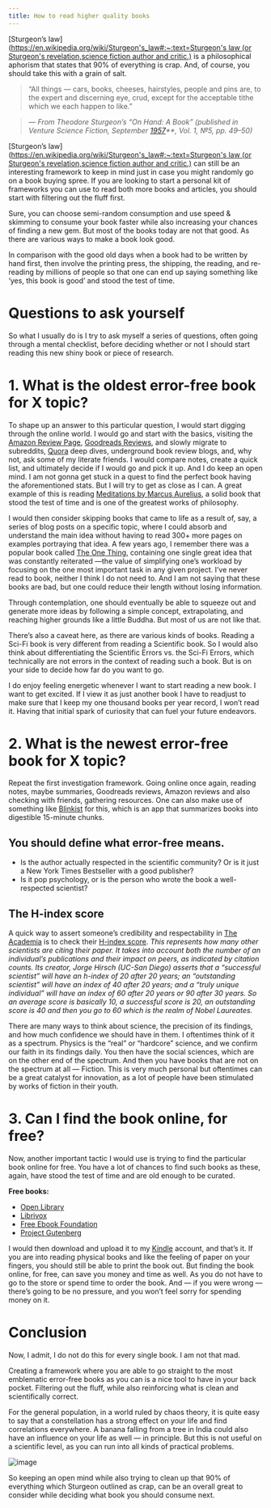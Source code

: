 ```yaml
---
title: How to read higher quality books
---
```


[Sturgeon’s law]([https://en.wikipedia.org/wiki/Sturgeon's_law#:~:text=Sturgeon's law (or Sturgeon's revelation,science fiction author and critic.)](https://en.wikipedia.org/wiki/Sturgeon%27s_law#:~:text=Sturgeon's%20law%20(or%20Sturgeon's%20revelation,science%20fiction%20author%20and%20critic.)) is a philosophical aphorism that states that 90% of everything is crap. And, of course, you should take this with a grain of salt.
> “All things — cars, books, cheeses, hairstyles, people and pins are, to the expert and discerning eye, crud, except for the acceptable tithe which we each happen to like.”

> *— From Theodore Sturgeon’s “On Hand: A Book” (published in Venture Science Fiction, September* *[1957](https://archive.org/details/Venture_v01n05_1957-09_Gorgon776/)**, Vol. 1, №5, pp. 49–50)*


[Sturgeon’s law]([https://en.wikipedia.org/wiki/Sturgeon's_law#:~:text=Sturgeon's law (or Sturgeon's revelation,science fiction author and critic.)](https://en.wikipedia.org/wiki/Sturgeon%27s_law#:~:text=Sturgeon's%20law%20(or%20Sturgeon's%20revelation,science%20fiction%20author%20and%20critic.)) can still be an interesting framework to keep in mind just in case you might randomly go on a book buying spree. If you are looking to start a personal kit of frameworks you can use to read both more books and articles, you should start with filtering out the fluff first.

Sure, you can choose semi-random consumption and use speed & skimming to consume your book faster while also increasing your chances of finding a new gem. But most of the books today are not that good. As there are various ways to make a book look good.

In comparison with the good old days when a book had to be written by hand first, then involve the printing press, the shipping, the reading, and re-reading by millions of people so that one can end up saying something like ‘yes, this book is good’ and stood the test of time.

# **Questions to ask yourself**


So what I usually do is I try to ask myself a series of questions, often going through a mental checklist, before deciding whether or not I should start reading this new shiny book or piece of research.

# **1. What is the oldest error-free book for X topic?**


To shape up an answer to this particular question, I would start digging through the online world. I would go and start with the basics, visiting the [Amazon Review Page](https://www.amazon.com/gp/help/customer/display.html?nodeId=G3UA5WC5S5UUKB5G), [Goodreads Reviews](https://www.goodreads.com/shelf/show/book-reviews), and slowly migrate to subreddits, [Quora](https://en.wikipedia.org/wiki/Quora) deep dives, underground book review blogs, and, why not, ask some of my literate friends. I would compare notes, create a quick list, and ultimately decide if I would go and pick it up. And I do keep an open mind. I am not gonna get stuck in a quest to find the perfect book having the aforementioned stats. But I will try to get as close as I can. A great example of this is reading [Meditations by Marcus Aurelius](https://en.wikipedia.org/wiki/Meditations), a solid book that stood the test of time and is one of the greatest works of philosophy.

I would then consider skipping books that came to life as a result of, say, a series of blog posts on a specific topic, where I could absorb and understand the main idea without having to read 300+ more pages on examples portraying that idea. A few years ago, I remember there was a popular book called [The One Thing](https://en.wikipedia.org/wiki/The_One_Thing_(book)), containing one single great idea that was constantly reiterated —the value of simplifying one’s workload by focusing on the one most important task in any given project. I’ve never read to book, neither I think I do not need to. And I am not saying that these books are bad, but one could reduce their length without losing information.

Through contemplation, one should eventually be able to squeeze out and generate more ideas by following a simple concept, extrapolating, and reaching higher grounds like a little Buddha. But most of us are not like that.

There’s also a caveat here, as there are various kinds of books. Reading a Sci-Fi book is very different from reading a Scientific book. So I would also think about differentiating the Scientific Errors vs. the Sci-Fi Errors, which technically are not errors in the context of reading such a book. But is on your side to decide how far do you want to go.

I do enjoy feeling energetic whenever I want to start reading a new book. I want to get excited. If I view it as just another book I have to readjust to make sure that I keep my one thousand books per year record, I won’t read it. Having that initial spark of curiosity that can fuel your future endeavors.

# **2. What is the newest error-free book for X topic?**


Repeat the first investigation framework. Going online once again, reading notes, maybe summaries, Goodreads reviews, Amazon reviews and also checking with friends, gathering resources. One can also make use of something like [Blinkist](https://www.blinkist.com/) for this, which is an app that summarizes books into digestible 15-minute chunks.

## **You should define what error-free means.**

- Is the author actually respected in the scientific community? Or is it just a New York Times Bestseller with a good publisher?
- Is it pop psychology, or is the person who wrote the book a well-respected scientist?

## **The H-index score**


A quick way to assert someone’s credibility and respectability in [The Academia](https://en.wikipedia.org/wiki/Academia_(disambiguation)) is to check their [H-index score](https://en.wikipedia.org/wiki/H-index#:~:text=among%20different%20fields.-,Calculation,with%203%20or%20more%20citations.). *This represents how many other scientists are citing their paper. It takes into account both the number of an individual’s publications and their impact on peers, as indicated by citation counts. Its creator, Jorge Hirsch (UC-San Diego) asserts that a “successful scientist” will have an h-index of 20 after 20 years; an “outstanding scientist” will have an index of 40 after 20 years; and a “truly unique individual” will have an index of 60 after 20 years or 90 after 30 years. So an average score is basically 10, a successful score is 20, an outstanding score is 40 and then you go to 60 which is the realm of Nobel Laureates.*

There are many ways to think about science, the precision of its findings, and how much confidence we should have in them. I oftentimes think of it as a spectrum. Physics is the “real” or “hardcore” science, and we confirm our faith in its findings daily. You then have the social sciences, which are on the other end of the spectrum. And then you have books that are not on the spectrum at all — Fiction. This is very much personal but oftentimes can be a great catalyst for innovation, as a lot of people have been stimulated by works of fiction in their youth.

# **3. Can I find the book online, for free?**


Now, another important tactic I would use is trying to find the particular book online for free. You have a lot of chances to find such books as these, again, have stood the test of time and are old enough to be curated.

**Free books:**


- [Open Library](https://openlibrary.org/)
- [Librivox](https://librivox.org/)
- [Free Ebook Foundation](https://ebookfoundation.org/)
- [Project Gutenberg](https://www.gutenberg.org/)

I would then download and upload it to my [Kindle](https://en.wikipedia.org/wiki/Amazon_Kindle) account, and that’s it. If you are into reading physical books and like the feeling of paper on your fingers, you should still be able to print the book out. But finding the book online, for free, can save you money and time as well. As you do not have to go to the store or spend time to order the book. And — if you were wrong — there’s going to be no pressure, and you won’t feel sorry for spending money on it.

# **Conclusion**


Now, I admit, I do not do this for every single book. I am not that mad.

Creating a framework where you are able to go straight to the most emblematic error-free books as you can is a nice tool to have in your back pocket. Filtering out the fluff, while also reinforcing what is clean and scientifically correct.

For the general population, in a world ruled by chaos theory, it is quite easy to say that a constellation has a strong effect on your life and find correlations everywhere. A banana falling from a tree in India could also have an influence on your life as well — in principle. But this is not useful on a scientific level, as you can run into all kinds of practical problems.

![image](https://res.craft.do/user/full/78991a71-3e99-e195-9b3c-47bb26f1e234/doc/53BD9828-2BDD-445D-800C-09121C192C40/64D58D73-FA24-449C-A111-9A08C24EC466_2/W24B8hQVwvju8QfSUbMkAykhTHh5oFkxx6cGiYSdYmAz/1WiNIvq0-yqJlIvSeIWXeFw.png)

So keeping an open mind while also trying to clean up that 90% of everything which Sturgeon outlined as crap, can be an overall great to consider while deciding what book you should consume next.
